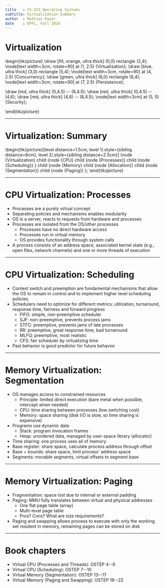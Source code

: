 ```yaml
---
title   : CS-323 Operating Systems
subtitle: Virtualization Summary
author  : Mathias Payer
date    : EPFL, Fall 2019
---
```


# Virtualization

\begin{tikzpicture}
\draw [fill, orange, ultra thick] (0,0) rectangle (2,4);
\node[text width=3cm, rotate=90] at (1, 2.5) {Virtualization};
\draw [blue, ultra thick] (3,0) rectangle (5,4);
\node[text width=3cm, rotate=90] at (4, 2.5) {Concurrency};
\draw [green, ultra thick] (6,0) rectangle (8,4);
\node[text width=3cm, rotate=90] at (7, 2.5) {Persistence};

\draw [red, ultra thick] (0,4.5) -- (8,4.5);
\draw [red, ultra thick] (0,4.5) -- (4,6);
\draw [red, ultra thick] (4,6) -- (8,4.5);
\node[text width=3cm] at (5, 5) {Security};

\end{tikzpicture}

---

# Virtualization: Summary

\begin{tikzpicture}[level distance=1.5cm,
  level 1/.style={sibling distance=6cm},
  level 2/.style={sibling distance=2.5cm}]
  \node {Virtualization}
    child {node {CPU}
      child {node {Processes}}
      child {node {Scheduling}}
    }
    child {node {Memory}
      child {node {Allocation}}
      child {node {Segmentation}}
      child {node {Paging}}
    };
\end{tikzpicture}

---

# CPU Virtualization: Processes

* Processes are a purely virtual concept
* Separating policies and mechanisms enables modularity
* OS is a server, reacts to requests from hardware and processes
* Processes are isolated from the OS/other processes
    * Processes have no direct hardware access
    * Processes run in virtual memory
    * OS provides functionality through system calls
* A process consists of an address space, associated kernel state (e.g., open
  files, network channels) and one or more threads of execution

---

# CPU Virtualization: Scheduling

* Context switch and preemption are fundamental mechanisms that allow the
  OS to remain in control and to implement higher level scheduling policies.
* Schedulers need to optimize for different metrics: utilization, turnaround,
  response time, fairness and forward progress
    * FIFO: simple, non-preemptive scheduler
    * SJF: non-preemptive, prevents process jams
    * STFC: preemptive, prevents jams of late processes
    * RR: preemptive, great response time, bad turnaround
    * MLFQ: preemptive, most realistic
    * CFS: fair scheduler by virtualizing time
* Past behavior is good predictor for future behavior

---

# Memory Virtualization: Segmentation

* OS manages access to constrained resources
    * Principle: limited direct execution (bare metal when possible, intercept
      when needed)
    * CPU: time sharing between processes (low switching cost)
    * Memory: space sharing (disk I/O is slow, so time sharing is expensive)
* Programs use dynamic data
    * Stack: program invocation frames
    * Heap: unordered data, managed by user-space library (allocator)
* Time sharing: one process uses all of memory
* Base register: share space, calculate process address through offset
* Base + bounds: share space, limit process' address space
* Segments: movable segments, virtual offsets to segment base

---

# Memory Virtualization: Paging

* Fragmentation: space lost due to internal or external padding
* Paging: MMU fully translates between virtual and physical addresses
    * One flat page table (array)
    * Multi-level page table
    * Pros? Cons? What are size requirements?
* Paging and swapping allows process to execute with only the working set
  resident in memory, remaining pages can be stored on disk

---

# Book chapters

* Virtual CPU (Processes and Threads): OSTEP 4--6
* Virtual CPU (Scheduling): OSTEP 7--10
* Virtual Memory (Segmentation): OSTEP 13--17
* Virtual Memory (Paging and Swapping): OSTEP 18--22
